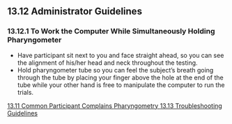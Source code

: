 ## 13.12 Administrator Guidelines

### 13.12.1 To Work the Computer While Simultaneously Holding Pharyngometer

* Have participant sit next to you and face straight ahead, so you can see the alignment of his/her head and neck throughout the testing.
* Hold pharyngometer tube so you can feel the subject’s breath going through the tube by placing your finger above the hole at the end of the tube while your other hand is free to manipulate the computer to run the trials.


<div class="center">
<div class="btn-group">
  <a href=":pages_path:/manuals/pharyngometry/13-11-common-ppt-complaints.md" class="btn btn-default">
    <span class="glyphicon glyphicon-chevron-left"></span>
    13.11 Common Participant Complains
  </a>

  <a href=":pages_path:/manuals/pharyngometry" class="btn btn-default">
    <span class="glyphicon glyphicon-chevron-up"></span>
    Pharyngometry
  </a>

  <a href=":pages_path:/manuals/pharyngometry/13-13-troubleshooting.md" class="btn btn-success">
    13.13 Troubleshooting Guidelines
    <span class="glyphicon glyphicon-chevron-right"></span>
  </a>
</div>
</div>
